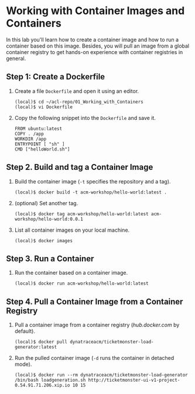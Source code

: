 # Working with Container Images and Containers

In this lab you'll learn how to create a container image and how to run a container based on this image. Besides, you will pull an image from a global container registry to get hands-on experience with container registries in general. 

## Step 1: Create a Dockerfile

1. Create a file `Dockerfile` and open it using an editor.
    ```
    (local)$ cd ~/acl-repo/01_Working_with_Containers
    (local)$ vi Dockerfile
    ```

1. Copy the following snippet into the `Dockerfile` and save it.
    ```
    FROM ubuntu:latest 
    COPY . /app 
    WORKDIR /app
    ENTRYPOINT [ "sh" ]
    CMD ["helloWorld.sh"]
    ```

## Step 2. Build and tag a Container Image

1. Build the container image (`-t` specifies the repository and a tag).
    ```
    (local)$ docker build -t acm-workshop/hello-world:latest .
    ```

1. (optional) Set another tag.
    ```
    (local)$ docker tag acm-workshop/hello-world:latest acm-workshop/hello-world:0.0.1 
    ```

1. List all container images on your local machine.
    ```
    (local)$ docker images
    ```

## Step 3. Run a Container

1. Run the container based on a container image.
    ```
    (local)$ docker run acm-workshop/hello-world:latest
    ```

## Step 4. Pull a Container Image from a Container Registry

1. Pull a container image from a container registry (*hub.docker.com* by default).
    ```
    (local)$ docker pull dynatraceacm/ticketmonster-load-generator:latest
    ```

1. Run the pulled container image (`-d` runs the container in detached mode).
    ```
    (local)$ docker run --rm dynatraceacm/ticketmonster-load-generator /bin/bash loadgeneration.sh http://ticketmonster-ui-v1-project-0.54.91.71.206.xip.io 10 15
    ```

